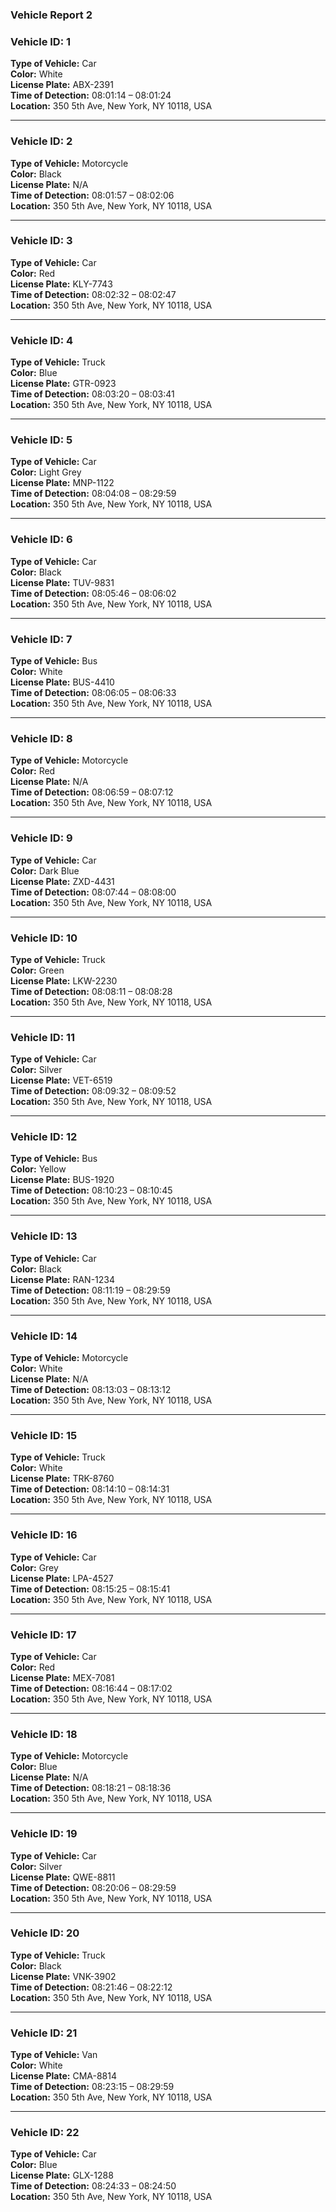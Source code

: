 ### Vehicle Report 2

### Vehicle ID: 1  
**Type of Vehicle:** Car  
**Color:** White  
**License Plate:** ABX-2391  
**Time of Detection:** 08:01:14 – 08:01:24  
**Location:** 350 5th Ave, New York, NY 10118, USA

---

### Vehicle ID: 2  
**Type of Vehicle:** Motorcycle  
**Color:** Black  
**License Plate:** N/A  
**Time of Detection:** 08:01:57 – 08:02:06  
**Location:** 350 5th Ave, New York, NY 10118, USA

---

### Vehicle ID: 3  
**Type of Vehicle:** Car  
**Color:** Red  
**License Plate:** KLY-7743  
**Time of Detection:** 08:02:32 – 08:02:47  
**Location:** 350 5th Ave, New York, NY 10118, USA

---

### Vehicle ID: 4  
**Type of Vehicle:** Truck  
**Color:** Blue  
**License Plate:** GTR-0923  
**Time of Detection:** 08:03:20 – 08:03:41  
**Location:** 350 5th Ave, New York, NY 10118, USA

---

### Vehicle ID: 5  
**Type of Vehicle:** Car  
**Color:** Light Grey  
**License Plate:** MNP-1122  
**Time of Detection:** 08:04:08 – 08:29:59  
**Location:** 350 5th Ave, New York, NY 10118, USA

---

### Vehicle ID: 6  
**Type of Vehicle:** Car  
**Color:** Black  
**License Plate:** TUV-9831  
**Time of Detection:** 08:05:46 – 08:06:02  
**Location:** 350 5th Ave, New York, NY 10118, USA

---

### Vehicle ID: 7  
**Type of Vehicle:** Bus  
**Color:** White  
**License Plate:** BUS-4410  
**Time of Detection:** 08:06:05 – 08:06:33  
**Location:** 350 5th Ave, New York, NY 10118, USA

---

### Vehicle ID: 8  
**Type of Vehicle:** Motorcycle  
**Color:** Red  
**License Plate:** N/A  
**Time of Detection:** 08:06:59 – 08:07:12  
**Location:** 350 5th Ave, New York, NY 10118, USA

---

### Vehicle ID: 9  
**Type of Vehicle:** Car  
**Color:** Dark Blue  
**License Plate:** ZXD-4431  
**Time of Detection:** 08:07:44 – 08:08:00  
**Location:** 350 5th Ave, New York, NY 10118, USA

---

### Vehicle ID: 10  
**Type of Vehicle:** Truck  
**Color:** Green  
**License Plate:** LKW-2230  
**Time of Detection:** 08:08:11 – 08:08:28  
**Location:** 350 5th Ave, New York, NY 10118, USA

---

### Vehicle ID: 11  
**Type of Vehicle:** Car  
**Color:** Silver  
**License Plate:** VET-6519  
**Time of Detection:** 08:09:32 – 08:09:52  
**Location:** 350 5th Ave, New York, NY 10118, USA

---

### Vehicle ID: 12  
**Type of Vehicle:** Bus  
**Color:** Yellow  
**License Plate:** BUS-1920  
**Time of Detection:** 08:10:23 – 08:10:45  
**Location:** 350 5th Ave, New York, NY 10118, USA

---

### Vehicle ID: 13  
**Type of Vehicle:** Car  
**Color:** Black  
**License Plate:** RAN-1234  
**Time of Detection:** 08:11:19 – 08:29:59  
**Location:** 350 5th Ave, New York, NY 10118, USA

---

### Vehicle ID: 14  
**Type of Vehicle:** Motorcycle  
**Color:** White  
**License Plate:** N/A  
**Time of Detection:** 08:13:03 – 08:13:12  
**Location:** 350 5th Ave, New York, NY 10118, USA

---

### Vehicle ID: 15  
**Type of Vehicle:** Truck  
**Color:** White  
**License Plate:** TRK-8760  
**Time of Detection:** 08:14:10 – 08:14:31  
**Location:** 350 5th Ave, New York, NY 10118, USA

---

### Vehicle ID: 16  
**Type of Vehicle:** Car  
**Color:** Grey  
**License Plate:** LPA-4527  
**Time of Detection:** 08:15:25 – 08:15:41  
**Location:** 350 5th Ave, New York, NY 10118, USA

---

### Vehicle ID: 17  
**Type of Vehicle:** Car  
**Color:** Red  
**License Plate:** MEX-7081  
**Time of Detection:** 08:16:44 – 08:17:02  
**Location:** 350 5th Ave, New York, NY 10118, USA

---

### Vehicle ID: 18  
**Type of Vehicle:** Motorcycle  
**Color:** Blue  
**License Plate:** N/A  
**Time of Detection:** 08:18:21 – 08:18:36  
**Location:** 350 5th Ave, New York, NY 10118, USA

---

### Vehicle ID: 19  
**Type of Vehicle:** Car  
**Color:** Silver  
**License Plate:** QWE-8811  
**Time of Detection:** 08:20:06 – 08:29:59  
**Location:** 350 5th Ave, New York, NY 10118, USA

---

### Vehicle ID: 20  
**Type of Vehicle:** Truck  
**Color:** Black  
**License Plate:** VNK-3902  
**Time of Detection:** 08:21:46 – 08:22:12  
**Location:** 350 5th Ave, New York, NY 10118, USA

---

### Vehicle ID: 21  
**Type of Vehicle:** Van  
**Color:** White  
**License Plate:** CMA-8814  
**Time of Detection:** 08:23:15 – 08:29:59  
**Location:** 350 5th Ave, New York, NY 10118, USA

---

### Vehicle ID: 22  
**Type of Vehicle:** Car  
**Color:** Blue  
**License Plate:** GLX-1288  
**Time of Detection:** 08:24:33 – 08:24:50  
**Location:** 350 5th Ave, New York, NY 10118, USA
